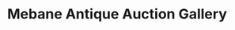 ---
title: "Mebane Antique Auction Gallery"
url: /mebane/mebane-antique-auction-gallery/
shop: antiques
---
